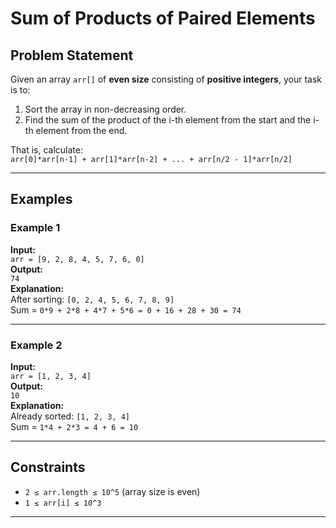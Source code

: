 # Sum of Products of Paired Elements

## Problem Statement

Given an array `arr[]` of **even size** consisting of **positive integers**, your task is to:

1. Sort the array in non-decreasing order.
2. Find the sum of the product of the i-th element from the start and the i-th element from the end.

That is, calculate:  
`arr[0]*arr[n-1] + arr[1]*arr[n-2] + ... + arr[n/2 - 1]*arr[n/2]`

---

## Examples

### Example 1  
**Input:**  
`arr = [9, 2, 8, 4, 5, 7, 6, 0]`  
**Output:**  
`74`  
**Explanation:**  
After sorting: `[0, 2, 4, 5, 6, 7, 8, 9]`  
Sum = `0*9 + 2*8 + 4*7 + 5*6 = 0 + 16 + 28 + 30 = 74`

---

### Example 2  
**Input:**  
`arr = [1, 2, 3, 4]`  
**Output:**  
`10`  
**Explanation:**  
Already sorted: `[1, 2, 3, 4]`  
Sum = `1*4 + 2*3 = 4 + 6 = 10`

---

## Constraints

- `2 ≤ arr.length ≤ 10^5` (array size is even)
- `1 ≤ arr[i] ≤ 10^3`

---
